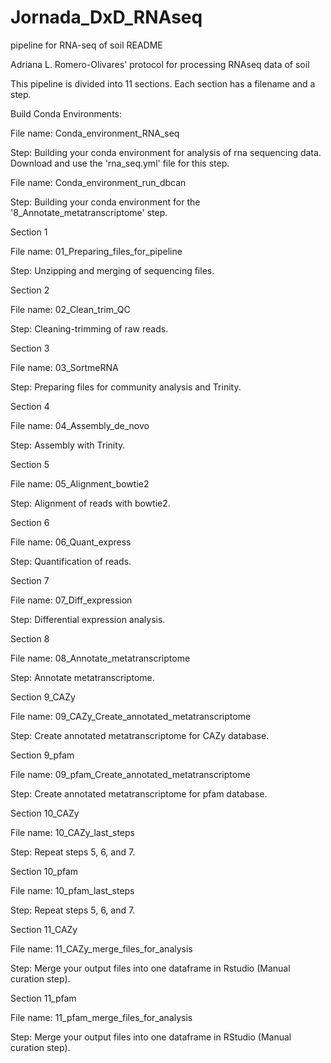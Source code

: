 # **Jornada_DxD_RNAseq**

pipeline for RNA-seq of soil README

Adriana L. Romero-Olivares' protocol for processing RNAseq data of soil

This pipeline is divided into 11 sections. Each section has a filename and a step.


Build Conda Environments:

File name: Conda_environment_RNA_seq

Step: Building your conda environment for analysis of rna sequencing data. Download and use the 'rna_seq.yml' file for this step. 

File name: Conda_environment_run_dbcan

Step: Building your conda environment for the '8_Annotate_metatranscriptome' step.

Section 1

File name: 01_Preparing_files_for_pipeline

Step: Unzipping and merging of sequencing files.

Section 2

File name: 02_Clean_trim_QC

Step: Cleaning-trimming of raw reads.

Section 3

File name: 03_SortmeRNA

Step: Preparing files for community analysis and Trinity.

Section 4

File name: 04_Assembly_de_novo

Step: Assembly with Trinity.

Section 5

File name: 05_Alignment_bowtie2

Step: Alignment of reads with bowtie2.

Section 6

File name: 06_Quant_express

Step: Quantification of reads.

Section 7

File  name: 07_Diff_expression

Step: Differential expression analysis.

Section 8

File name: 08_Annotate_metatranscriptome

Step: Annotate metatranscriptome.

Section 9_CAZy

File name: 09_CAZy_Create_annotated_metatranscriptome

Step: Create annotated metatranscriptome for CAZy database.

Section 9_pfam

File name: 09_pfam_Create_annotated_metatranscriptome

Step: Create annotated metatranscriptome for pfam database.

Section 10_CAZy

File name: 10_CAZy_last_steps

Step: Repeat steps 5, 6, and 7.

Section 10_pfam

File name: 10_pfam_last_steps

Step: Repeat steps 5, 6, and 7. 

Section 11_CAZy

File name: 11_CAZy_merge_files_for_analysis

Step: Merge your output files into one dataframe in Rstudio (Manual curation step).

Section 11_pfam

File name: 11_pfam_merge_files_for_analysis

Step: Merge your output files into one dataframe in RStudio (Manual curation step).